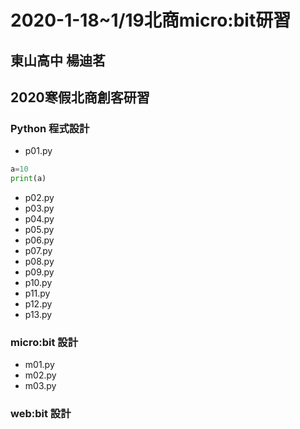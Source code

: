 # 2020-1-18~1/19北商micro:bit研習
## 東山高中 楊迪茗

## 2020寒假北商創客研習
### Python 程式設計
* p01.py
``` python
a=10
print(a)
```
* p02.py
* p03.py
* p04.py
* p05.py
* p06.py
* p07.py
* p08.py
* p09.py
* p10.py
* p11.py
* p12.py
* p13.py
### micro:bit 設計
- m01.py
- m02.py
- m03.py
### web:bit 設計
